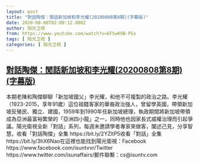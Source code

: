 ```yaml
---
layout: post
title: "對話陶傑：閒話新加坡和李光耀(20200808第8期)(字幕版)"
date: 2020-08-08T02:00:12.000Z
author: 阳光卫视
from: https://www.youtube.com/watch?v=6FSwK9B-PGs
tags: [ 阳光卫视 ]
categories: [ 阳光卫视 ]
---
```

<!--1596852012000-->
[對話陶傑：閒話新加坡和李光耀(20200808第8期)(字幕版)](https://www.youtube.com/watch?v=6FSwK9B-PGs)
------

<div>
本期老陳和陶傑聊聊「新加坡國父」李光耀，和他不可複製的政治之路。李光耀（1923-2015，享年91歲）這位祖籍客家的華裔政治強人，曾留學英國，帶領新加坡反殖民、獨立、建國，1959年到1990年任新加坡總理，執政期間將新加坡帶領成為亞洲最富裕繁榮的「亞洲四小龍」之一，同時他也因家長式威權治理而引起爭議。陽光衛視全新「對話」系列，每週末邀請學者專家來做客，闡述己見，分享智慧。收看「對話陶傑」全集  https://bit.ly/2YZltP5收看「對話」全集 https://bit.ly/3hX6Nao在這裡也能找到陽光衛視：Facebook  https://www.facebook.com/isuntvvr/Twitter  https://www.twitter.com/isunaffairs/郵件聯繫：cs@isuntv.com
</div>
